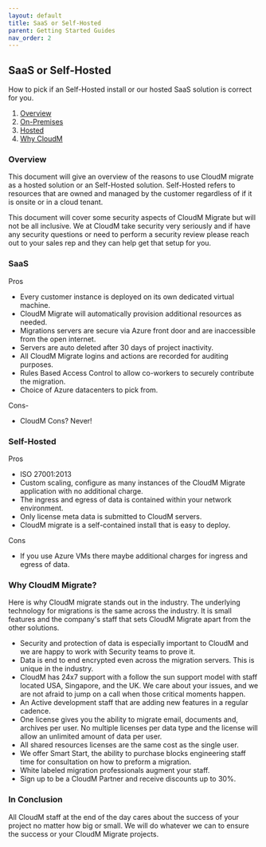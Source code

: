 ```yaml
---
layout: default
title: SaaS or Self-Hosted
parent: Getting Started Guides
nav_order: 2
---
```



## SaaS or Self-Hosted

How to pick if an Self-Hosted install or our hosted SaaS solution is correct for you.

1. [Overview](#overview)
2. [On-Premises](#onpremises)
3. [Hosted](#hosted)
4. [Why CloudM](#whycloudm)

### Overview <a name="overview"></a>

This document will give an overview of the reasons to use CloudM migrate as a hosted solution or an Self-Hosted solution. Self-Hosted refers to resources that are owned and managed by the customer regardless of if it is onsite or in a cloud tenant.

This document will cover some security aspects of CloudM Migrate but will not be all inclusive. We at CloudM take security very seriously and if have any security questions or need to perform a security review please reach out to your sales rep and they can help get that setup for you.

### SaaS <a name="hosted"></a>

Pros

- Every customer instance is deployed on its own dedicated virtual machine.
- CloudM Migrate will automatically provision additional resources as needed.
- Migrations servers are secure via Azure front door and are inaccessible from the open internet.
- Servers are auto deleted after 30 days of project inactivity.
- All CloudM Migrate logins and actions are recorded for auditing purposes.
- Rules Based Access Control to allow co-workers to securely contribute the migration.
- Choice of Azure datacenters to pick from.

Cons-

- CloudM Cons? Never!

### Self-Hosted <a name="onpremises"></a>

Pros

- ISO 27001:2013
- Custom scaling, configure as many instances of the CloudM Migrate application with no additional charge.
- The ingress and egress of data is contained within your network environment.
- Only license meta data is submitted to CloudM servers.
- CloudM migrate is a self-contained install that is easy to deploy.

Cons

- If you use Azure VMs there maybe additional charges for ingress and egress of data.

### Why CloudM Migrate? <a name="whycloudm"></a>

Here is why CloudM migrate stands out in the industry. The underlying technology for migrations is the same across the industry. It is small features and the company's staff that sets CloudM Migrate apart from the other solutions.

- Security and protection of data is especially important to CloudM and we are happy to work with Security teams to prove it.
- Data is end to end encrypted even across the migration servers. This is unique in the industry.
- CloudM has 24x7 support with a follow the sun support model with staff located USA, Singapore, and the UK. We care about your issues, and we are not afraid to jump on a call when those critical moments happen.
- An Active development staff that are adding new features in a regular cadence.
- One license gives you the ability to migrate email, documents and, archives per user. No multiple licenses per data type and the license will allow an unlimited amount of data per user.
- All shared resources licenses are the same cost as the single user.
- We offer Smart Start, the ability to purchase blocks engineering staff time for consultation on how to preform a migration.
- White labeled migration professionals augment your staff.
- Sign up to be a CloudM Partner and receive discounts up to 30%.

### In Conclusion 

All CloudM staff at the end of the day cares about the success of your project no matter how big or small. We will do whatever we can to ensure the success or your CloudM Migrate projects.

